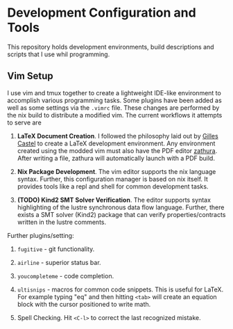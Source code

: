 # Development Configuration and Tools

This repository holds development environments, build descriptions and scripts that I use whil programming. 

## Vim Setup

I use vim and tmux together to create a lightweight IDE-like environment to accomplish various 
programming tasks. Some plugins have been added as well as some settings via the `.vimrc` file. 
These changes are performed by the nix build to distribute a modified vim. The current workflows 
it attempts to serve are

1. **LaTeX Document Creation**. I followed the philosophy laid out by 
[Gilles Castel](https://castel.dev/post/lecture-notes-1/) to create a LaTeX development 
environment. Any environment created using the modded vim must also have the PDF editor 
[zathura](https://pwmt.org/projects/zathura/). After writing a file,  zathura will automatically 
launch with a PDF build.

2. **Nix Package Development**. The vim editor supports the nix language syntax. Further, this 
configuration manager is based on nix itself. It provides tools like a repl and shell for 
common development tasks. 

3. **(TODO) Kind2 SMT Solver Verification**. The editor supports syntax highlighting of the lustre
synchronous data flow language. Further, there exists a SMT solver (Kind2) package that can verify
properties/contracts written in the lustre comments. 

Further plugins/setting:

1. `fugitive` - git functionality.

2. `airline` - superior status bar.

3. `youcompleteme` - code completion.

5. `ultisnips` - macros for common code snippets. This is useful for LaTeX. For example 
typing "eq" and then hitting `<tab>` will create an equation block with the cursor positioned to
write math.

5. Spell Checking. Hit `<C-l>` to correct the last recognized mistake. 
